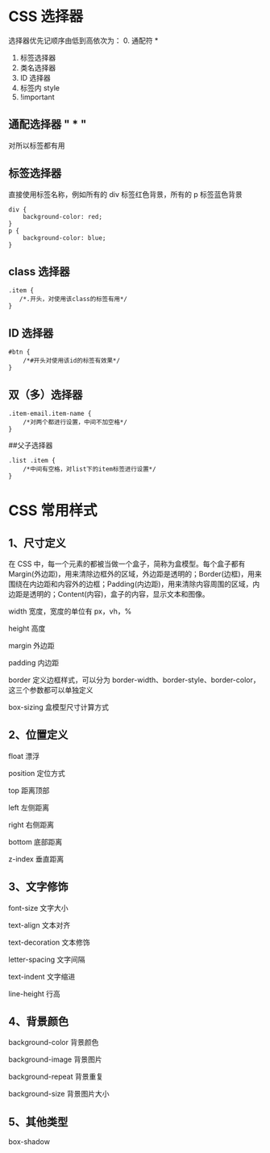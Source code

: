 # CSS 选择器

选择器优先记顺序由低到高依次为：
0. 通配符 *
1. 标签选择器
2. 类名选择器
3. ID 选择器
4. 标签内 style
5. !important

## 通配选择器 " * "

对所以标签都有用

## 标签选择器

直接使用标签名称，例如所有的 div 标签红色背景，所有的 p 标签蓝色背景

```
div {
    background-color: red;
}
p {
    background-color: blue;
}
```

## class 选择器

```
.item {
   /*.开头，对使用该class的标签有用*/
}
```

## ID 选择器

```
#btn {
    /*#开头对使用该id的标签有效果*/
}
```

## 双（多）选择器

```
.item-email.item-name {
    /*对两个都进行设置，中间不加空格*/
}
```

##父子选择器

```
.list .item {
    /*中间有空格，对list下的item标签进行设置*/
}
```

# CSS 常用样式

## 1、尺寸定义

在 CSS 中，每一个元素的都被当做一个盒子，简称为盒模型。每个盒子都有 Margin(外边距)，用来清除边框外的区域，外边距是透明的；Border(边框)，用来围绕在内边距和内容外的边框；Padding(内边距)，用来清除内容周围的区域，内边距是透明的；Content(内容)，盒子的内容，显示文本和图像。

width 宽度，宽度的单位有 px，vh，%

height 高度

margin 外边距

padding 内边距

border 定义边框样式，可以分为 border-width、border-style、border-color，这三个参数都可以单独定义

box-sizing 盒模型尺寸计算方式

## 2、位置定义

float 漂浮

position 定位方式

top 距离顶部

left 左侧距离

right 右侧距离

bottom 底部距离

z-index 垂直距离

## 3、文字修饰

font-size 文字大小

text-align 文本对齐

text-decoration 文本修饰

letter-spacing 文字间隔

text-indent 文字缩进

line-height 行高

## 4、背景颜色

background-color 背景颜色

background-image 背景图片

background-repeat 背景重复

background-size 背景图片大小

## 5、其他类型

box-shadow
